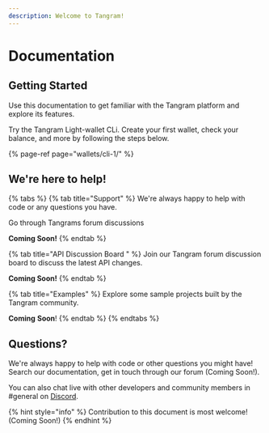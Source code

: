 ```yaml
---
description: Welcome to Tangram!
---
```


# Documentation

## Getting Started 

Use this documentation to get familiar with the Tangram platform and explore its features.

Try the Tangram Light-wallet CLi. Create your first wallet, check your balance, and more by following the steps below.

{% page-ref page="wallets/cli-1/" %}

## We're here to help!

{% tabs %}
{% tab title="Support" %}
We're always happy to help with code or any questions you have.

Go through Tangrams forum discussions

**Coming Soon!**
{% endtab %}

{% tab title="API Discussion Board " %}
Join our Tangram forum discussion board to discuss the latest API changes. 

**Coming Soon!**
{% endtab %}

{% tab title="Examples" %}
Explore some sample projects built by the Tangram community.

**Coming** **Soon**!
{% endtab %}
{% endtabs %}

## Questions?

We're always happy to help with code or other questions you might have! Search our documentation, get in touch through our forum \(Coming Soon!\). 

You can also chat live with other developers and community members in \#general on [Discord](https://www.discord.tangrams.io).

{% hint style="info" %}
Contribution to this document is most welcome! \(Coming Soon!\)
{% endhint %}

